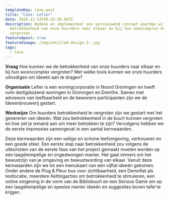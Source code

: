 ```yaml
---
templateKey: case-post
title: "Case: Lefier"
date: 2020-12-23T09:32:18.567Z
description: Bedenk en implementeer een vernieuwend concept waarmee wij de
  betrokkenheid van onze huurders naar elkaar en bij hun wooncomplex kunnen
  vergroten.
featuredpost: true
featuredimage: /img/untitled-design-2-.jpg
tags:
  - Case
---
```

**Vraag**
Hoe kunnen we de betrokkenheid van onze huurders naar elkaar en bij hun wooncomplex vergroten? Met welke tools kunnen we onze huurders uitnodigen om ideeën aan te dragen? 

**Organisatie**
Lefier is een woningcorporatie in Noord Groningen en heeft ruim dertigduizend woningen in Groningen en Drenthe. Samen met adviseurs van leefbaarheid en de bewoners participanten zijn we de Ideeenbrouwerij gestart. 

**Werkwijze**
Om huurders betrokkenheid te vergroten zijn we gestart met het genereren van ideeën. Wat zou betrokkenheid in de buurt kunnen vergroten en hoe zet je iemand aan om meer betrokken te zijn? Vervolgens hebben we de eerste impressies samengevat in een aantal kernwaarden.

Deze kernwaarden zijn een veilige en schone leefomgeving, vertrouwen en een goede sfeer. Een eerste stap naar betrokkenheid zou volgens de uitkomsten van de eerste fase van het project gemaakt moeten worden op een laagdrempelige en ongedwongen manier. Het gaat immers om het bewustzijn van je omgeving en bewustwording van elkaar. Vanuit deze kernwaarden zijn we tot een menukaart van een vijftal ideeën gekomen. Onder andere de Plug & Pleur bus voor zichtbaarheid, een Demoflat als testlocatie, meerdere Kettingacties om betrokkenheid te stimuleren, een online omgeving in de vorm van de Bibliobuurt en een Serious Game om op een laagdrempelige en speelse manier ideeën en suggesties boven tafel te krijgen.